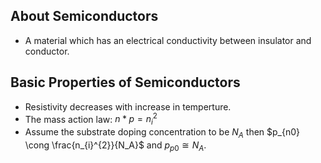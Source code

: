 ## About Semiconductors
- A material which has an electrical conductivity between insulator and conductor.

## Basic Properties of Semiconductors
- Resistivity decreases with increase in temperture.
- The mass action law: $n*p=n_{i}^{2}$
- Assume the substrate doping concentration to be $N_A$ then $p_{n0} \cong \frac{n_{i}^{2}}{N_A}$ and $p_{p0} \cong N_A$.

 